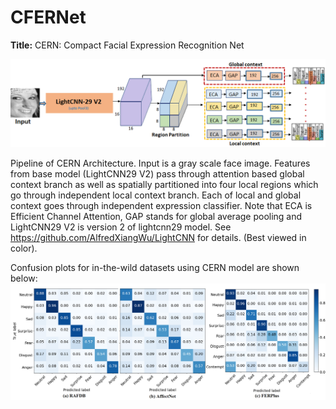 # CFERNet

<strong>Title:</strong> CERN: Compact Facial Expression Recognition Net

![Proposed framework](images/lightweight_framework.png)

Pipeline of CERN Architecture. Input is a gray scale face image. Features from base model (LightCNN29 V2) pass through attention based global context branch as well as spatially partitioned into four local regions which go through
independent local context branch. Each of local and global context goes through
independent expression classifier. Note that ECA is Efficient Channel Attention,
GAP stands for global average pooling and LightCNN29 V2 is version 2 of lightcnn29
model. See https://github.com/AlfredXiangWu/LightCNN for details. (Best viewed
in color).

Confusion plots for in-the-wild datasets using CERN model are shown below:
![Confusion plots](images/lightweight_ConfusionPlots.png)

